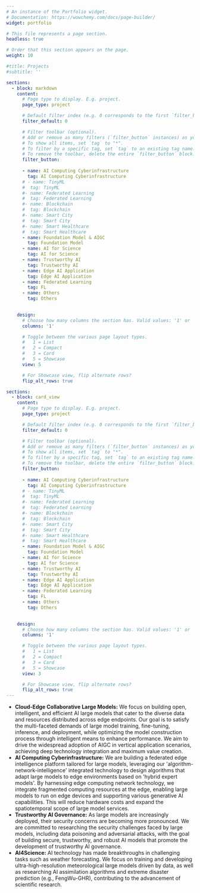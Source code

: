 ```yaml
---
# An instance of the Portfolio widget.
# Documentation: https://wowchemy.com/docs/page-builder/
widget: portfolio

# This file represents a page section.
headless: true

# Order that this section appears on the page.
weight: 10

#title: Projects
#subtitle: ''

sections:
  - block: markdown
    content:
      # Page type to display. E.g. project.
      page_type: project

      # Default filter index (e.g. 0 corresponds to the first `filter_button` instance below).
      filter_default: 0

      # Filter toolbar (optional).
      # Add or remove as many filters (`filter_button` instances) as you like.
      # To show all items, set `tag` to "*".
      # To filter by a specific tag, set `tag` to an existing tag name.
      # To remove the toolbar, delete the entire `filter_button` block.
      filter_button:
      
      - name: AI Computing Cyberinfrastructure
        tag: AI Computing Cyberinfrastructure
      # - name: TinyML
      #  tag: TinyML
      #- name: Federated Learning
      #  tag: Federated Learning
      #- name: Blockchain
      #  tag: Blockchain
      #- name: Smart City
      #  tag: Smart City
      #- name: Smart Healthcare
      #  tag: Smart Healthcare
      - name: Foundation Model & AIGC
        tag: Foundation Model
      - name: AI for Science
        tag: AI for Science
      - name: Trustworthy AI
        tag: Trustworthy AI
      - name: Edge AI Application
        tag: Edge AI Application
      - name: Federated Learning
        tag: FL
      - name: Others
        tag: Others
      

    design:
      # Choose how many columns the section has. Valid values: '1' or '2'.
      columns: '1'

      # Toggle between the various page layout types.
      #   1 = List
      #   2 = Compact
      #   3 = Card
      #   5 = Showcase
      view: 5

      # For Showcase view, flip alternate rows?
      flip_alt_rows: true

sections:
  - block: card_view
    content:
      # Page type to display. E.g. project.
      page_type: project

      # Default filter index (e.g. 0 corresponds to the first `filter_button` instance below).
      filter_default: 0

      # Filter toolbar (optional).
      # Add or remove as many filters (`filter_button` instances) as you like.
      # To show all items, set `tag` to "*".
      # To filter by a specific tag, set `tag` to an existing tag name.
      # To remove the toolbar, delete the entire `filter_button` block.
      filter_button:
      
      - name: AI Computing Cyberinfrastructure
        tag: AI Computing Cyberinfrastructure
      # - name: TinyML
      #  tag: TinyML
      #- name: Federated Learning
      #  tag: Federated Learning
      #- name: Blockchain
      #  tag: Blockchain
      #- name: Smart City
      #  tag: Smart City
      #- name: Smart Healthcare
      #  tag: Smart Healthcare
      - name: Foundation Model & AIGC
        tag: Foundation Model
      - name: AI for Science
        tag: AI for Science
      - name: Trustworthy AI
        tag: Trustworthy AI
      - name: Edge AI Application
        tag: Edge AI Application
      - name: Federated Learning
        tag: FL
      - name: Others
        tag: Others
      

    design:
      # Choose how many columns the section has. Valid values: '1' or '2'.
      columns: '1'

      # Toggle between the various page layout types.
      #   1 = List
      #   2 = Compact
      #   3 = Card
      #   5 = Showcase
      view: 3

      # For Showcase view, flip alternate rows?
      flip_alt_rows: true
---
```


- **Cloud-Edge Collaborative Large Models:** We focus on building open, intelligent, and efficient AI large models that cater to the diverse data and resources distributed across edge endpoints. Our goal is to satisfy the multi-faceted demands of large model training, fine-tuning, inference, and deployment, while optimizing the model construction process through intelligent means to enhance performance. We aim to drive the widespread adoption of AIGC in vertical application scenarios, achieving deep technology integration and maximum value creation.
- **AI Computing Cyberinfrastructure:** We are building a federated edge intelligence platform tailored for large models, leveraging our 'algorithm-network-intelligence' integrated technology to design algorithms that adapt large models to edge environments based on 'hybrid expert models'. By harnessing edge computing network technology, we integrate fragmented computing resources at the edge, enabling large models to run on edge devices and supporting various generative AI capabilities. This will reduce hardware costs and expand the spatiotemporal scope of large model services.
- **Trustworthy AI Governance:** As large models are increasingly deployed, their security concerns are becoming more pronounced. We are committed to researching the security challenges faced by large models, including data poisoning and adversarial attacks, with the goal of building secure, trustworthy, and robust AI models that promote the development of trustworthy AI governance.
- **AI4Science:** AI technology has made breakthroughs in challenging tasks such as weather forecasting. We focus on training and developing ultra-high-resolution meteorological large models driven by data, as well as researching AI assimilation algorithms and extreme disaster prediction (e.g., FengWu-GHR), contributing to the advancement of scientific research.